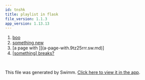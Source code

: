 ```yaml
---
id: tnshk
title: playlist in flask
file_version: 1.1.3
app_version: 1.13.13
---
```


<!-- Steps - Do not remove this comment -->
1. [boo](boo.ion4l.sw.md)
2. [something new](something-new.wamvycpp.sw.md)
3. [a page with ]](a-page-with.9tz25rrr.sw.md)]
4. [[something] breaks?](something-breaks.rhxh5zas.sw.md)


<br/>

This file was generated by Swimm. [Click here to view it in the app](https://app.swimm.io/repos/Z2l0aHViJTNBJTNBZmxhc2slM0ElM0FuYWRhdi1zd2ltbQ==/playlists/tnshk).
